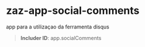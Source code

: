 zaz-app-social-comments
=======================

app para a utilizaçao da ferramenta disqus

> **Includer ID**: app.socialComments
